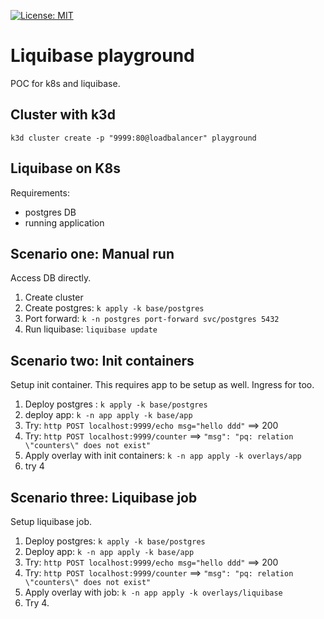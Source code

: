 [![License: MIT](https://img.shields.io/badge/License-MIT-yellow.svg)](https://opensource.org/licenses/MIT)

# Liquibase playground

POC for k8s and liquibase.

## Cluster with k3d

`k3d cluster create -p "9999:80@loadbalancer" playground`

## Liquibase on K8s

Requirements:
* postgres DB
* running application

## Scenario one: Manual run

Access DB directly.

1. Create cluster
2. Create postgres: `k apply -k base/postgres`
3. Port forward: `k -n postgres port-forward svc/postgres 5432`
4. Run liquibase: `liquibase update`

## Scenario two: Init containers

Setup init container.
This requires app to be setup as well. Ingress for too.

1. Deploy postgres : `k apply -k base/postgres`
2. deploy app: `k -n app apply -k base/app`
3. Try: `http POST localhost:9999/echo msg="hello ddd"` ==> 200
4. Try: `http POST localhost:9999/counter` ==> `"msg": "pq: relation \"counters\" does not exist"`
5. Apply overlay with init containers: `k -n app apply -k overlays/app`
6. try 4

## Scenario three: Liquibase job

Setup liquibase job.

1. Deploy postgres: `k apply -k base/postgres`
2. Deploy app: `k -n app apply -k base/app`
3. Try: `http POST localhost:9999/echo msg="hello ddd"` ==> 200
4. Try: `http POST localhost:9999/counter` ==> `"msg": "pq: relation \"counters\" does not exist"`
5. Apply overlay with job: `k -n app apply -k overlays/liquibase`
6. Try 4.

